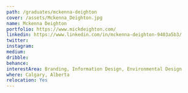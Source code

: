 ```yaml
---
path: /graduates/mckenna-deighton
cover: /assets/Mckenna_Deighton.jpg
name: Mckenna Deighton
portfolio: https://www.mickdeighton.com/
linkedin: https://www.linkedin.com/in/mckenna-deighton-9403a5b3/
twitter:
instagram:
medium:
dribble:
behance:
interestArea: Branding, Information Design, Environmental Design
where: Calgary, Alberta
relocation: Yes
---
```


